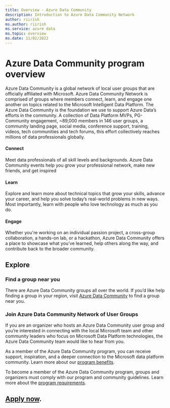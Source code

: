 ```yaml
---
title: Overview - Azure Data Community
description: Introduction to Azure Data Community Network
author: riirish
ms.author: riirish
ms.service: azure data
ms.topic: overview
ms.date: 11/02/2022
---
```


# Azure Data Community program overview

Azure Data Community is a global network of local user groups that are officially affiliated with Microsoft. Azure Data Community Network is comprised of groups where members connect, learn, and engage one another on topics related to the Microsoft Intelligent Data Platform.  The Azure Data Community is the foundation we use to support Azure Data’s efforts in the community.  A collection of Data Platform MVPs, PG-Community engagement, ~89,000 members in 146 user groups, a community landing page, social media, conference support, training, videos, tech communities and tech forums, this effort collectively reaches millions of data professionals globally. 


####      **Connect**

Meet data professionals of all skill levels and backgrounds. Azure Data Community events help you grow your professional network, make new friends, and get inspired

####     **Learn**

Explore and learn more about technical topics that grow your skills, advance your career, and help you solve today’s real-world problems in new ways. Most importantly, learn with people who love technology as much as you do.


####      **Engage**

Whether you're working on an individual passion project, a cross-group collaboration, a hands-on lab, or a hackathon, Azure Data Community offers a place to showcase what you’ve learned, help others along the way, and contribute back to the broader community.

## Explore

### Find a group near you

There are Azure Data Community groups all over the world. If you’d like help finding a group in your region, visit [Azure Data Community](https://aka.ms/datacommunity) to find a group near you.

### Join Azure Data Community Network of User Groups

If you are an organizer who hosts an Azure Data Community user group and you’re interested in connecting with the local Microsoft team and other community leaders who focus on Microsoft Data Platform technologies, the Azure Data Community team would like to hear from you.

As a member of the Azure Data Community program, you can receive support, inspiration, and a deeper connection to the Microsoft data platform community. Learn more about our [program benefits](program-guide.md#program-benefits).

To become a member of the Azure Data Community program, groups and organizers must comply with our program and community guidelines. Learn more about the [program requirements](program-guide.md#program-requirements).

## [Apply now](https://aka.ms/AzureDataCommunity/Apply).

